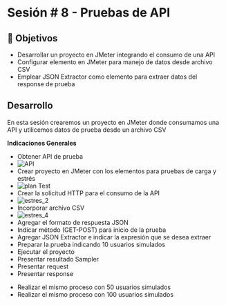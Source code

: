 # Sesión # 8 - Pruebas de API 

## :dart: Objetivos

- Desarrollar un proyecto en JMeter integrando el consumo de una API
- Configurar elemento en JMeter para manejo de datos desde  archivo CSV 
- Emplear JSON Extractor como elemento para extraer datos del response de prueba


## Desarrollo

En esta sesión crearemos un proyecto en JMeter donde consumamos una API y utilicemos datos de prueba desde un archivo CSV


**Indicaciones Generales**

- Obtener API de prueba
- ![API](https://user-images.githubusercontent.com/23124413/171502292-0ddac447-207c-46d5-8df4-67e6876607ed.PNG)
- Crear proyecto en JMeter con los elementos para pruebas de carga y estrés
- ![plan Test](https://user-images.githubusercontent.com/23124413/171502405-0e055ffb-f405-4a2d-b78d-941f2d4f990e.PNG)
- Crear la solicitud HTTP para el consumo de la API
- ![estres_2](https://user-images.githubusercontent.com/23124413/171503263-4d3eea50-eee5-42cd-aa17-d0f1de6d874f.PNG)
- Incorporar archivo CSV
- ![estres_4](https://user-images.githubusercontent.com/23124413/171503323-d8e431f9-eb78-4335-82df-8ff5455b3d71.PNG)
- Agregar el formato de respuesta JSON
- Indicar método (GET-POST) para inicio de la prueba
- Agregar JSON Extractor e indicar la expresión que se desea extraer
- Preparar la prueba indicando 10 usuarios simulados
- Ejecutar el proyecto
- Presentar resultado Sampler
- Presentar request
- Presentar response

* Realizar el mismo proceso con 50 usuarios simulados
* Realizar el mismo proceso con 100 usuarios simulados

